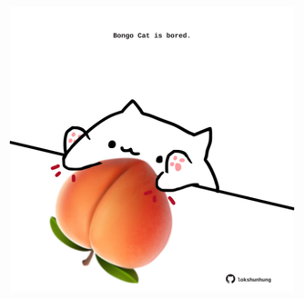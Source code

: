 <!-- built at 14/12/2023, 18:00:50 UTC -->
<p align="center">
  <img width="500" height="500" src="./ReadmeImage.svg">
</p>
